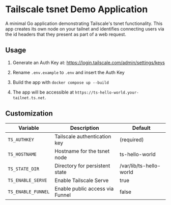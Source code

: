 # Tailscale tsnet Demo Application

A minimal Go application demonstrating Tailscale's tsnet functionality. This app creates its own node on your tailnet and identifies connecting users via the id headers that they present as part of a web request.

## Usage

1. Generate an Auth Key at: https://login.tailscale.com/admin/settings/keys

2. Rename `.env.example` to `.env` and insert the Auth Key

3. Build the app with `docker compose up --build`

4. The app will be accessible at `https://ts-hello-world.your-tailnet.ts.net`.

## Customization

| Variable | Description | Default |
|----------|-------------|---------|
| `TS_AUTHKEY` | Tailscale authentication key | (required) |
| `TS_HOSTNAME` | Hostname for the tsnet node | ts-hello-world |
| `TS_STATE_DIR` | Directory for persistent state | /var/lib/ts-hello-world |
| `TS_ENABLE_SERVE` | Enable Tailscale Serve | true |
| `TS_ENABLE_FUNNEL` | Enable public access via Funnel | false |